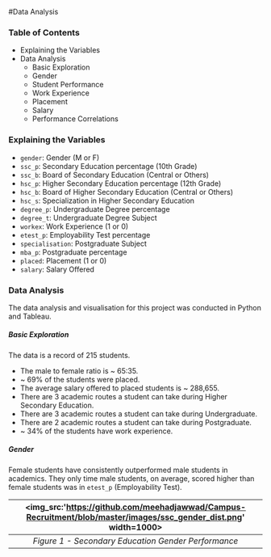 #Data Analysis

### Table of Contents
- Explaining the Variables
- Data Analysis
	- Basic Exploration
	- Gender
	- Student Performance
	- Work Experience
	- Placement
	- Salary
	- Performance Correlations

### Explaining the Variables

- `gender`: Gender (M or F)
- `ssc_p`: Secondary Education percentage (10th Grade)
- `ssc_b`: Board of Secondary Education (Central or Others)
- `hsc_p`: Higher Secondary Education percentage (12th Grade)
- `hsc_b`: Board of Higher Secondary Education (Central or Others)
- `hsc_s`: Specialization in Higher Secondary Education
- `degree_p`: Undergraduate Degree percentage
- `degree_t`: Undergraduate Degree Subject
- `workex`: Work Experience (1 or 0)
- `etest_p`: Employability Test percentage
- `specialisation`: Postgraduate Subject
- `mba_p`: Postgraduate percentage
- `placed`: Placement (1 or 0)
- `salary`: Salary Offered

### Data Analysis
The data analysis and visualisation for this project was conducted in Python and Tableau.

##### Basic Exploration
The data is a record of 215 students.

- The male to female ratio is ~ 65:35.
- ~ 69% of the students were placed.
- The average salary offered to placed students is ~ 288,655.
- There are 3 academic routes a student can take during Higher Secondary Education.
- There are 3 academic routes a student can take during Undergraduate.
- There are 2 academic routes a student can take during Postgraduate.
- ~ 34% of the students have work experience.

##### Gender
Female students have consistently outperformed male students in academics. They only time male students, on average, scored higher than female students was in `etest_p` (Employability Test).

| <img_src:'https://github.com/meehadjawwad/Campus-Recruitment/blob/master/images/ssc_gender_dist.png' width=1000> |
| :--: |
| _Figure 1 - Secondary Education Gender Performance_ |